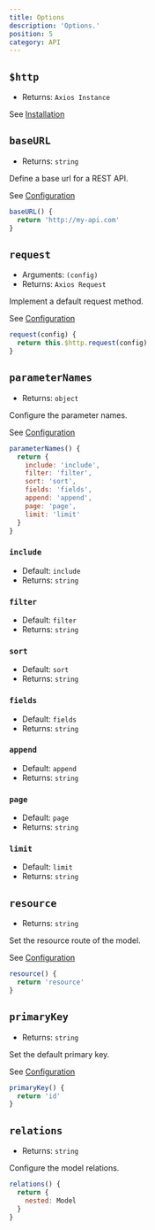 ```yaml
---
title: Options
description: 'Options.'
position: 5
category: API
---
```


## `$http`
- Returns: `Axios Instance`

See [Installation](/installation)

## `baseURL`
- Returns: `string`

Define a base url for a REST API.

See [Configuration](/configuration)

```js
baseURL() {
  return 'http://my-api.com'
}
```

## `request`
- Arguments: `(config)`
- Returns: `Axios Request`

Implement a default request method.

See [Configuration](/configuration)

```js
request(config) {
  return this.$http.request(config)
}
```

## `parameterNames`
- Returns: `object`

Configure the parameter names.

See [Configuration](/configuration)

```js
parameterNames() {
  return {
    include: 'include',
    filter: 'filter',
    sort: 'sort',
    fields: 'fields',
    append: 'append',
    page: 'page',
    limit: 'limit'
  }
}
```

### `include`
- Default: `include`
- Returns: `string`

### `filter`
- Default: `filter`
- Returns: `string`

### `sort`
- Default: `sort`
- Returns: `string`

### `fields`
- Default: `fields`
- Returns: `string`

### `append`
- Default: `append`
- Returns: `string`

### `page`
- Default: `page`
- Returns: `string`

### `limit`
- Default: `limit`
- Returns: `string`

## `resource`
- Returns: `string`

Set the resource route of the model.

See [Configuration](/configuration#define-your-domain-models)

```js
resource() {
  return 'resource'
}
```

## `primaryKey`
- Returns: `string`

Set the default primary key.

See [Configuration](/configuration#define-your-domain-models)

```js
primaryKey() {
  return 'id'
}
```

## `relations`
- Returns: `string`

Configure the model relations.

```js
relations() {
  return {
    nested: Model
  }
}
```
